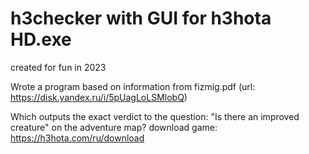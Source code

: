 # h3checker with GUI for h3hota HD.exe
created for fun in 2023

Wrote a program based on information from fizmig.pdf
(url: https://disk.yandex.ru/i/5pUagLoLSMlobQ)

Which outputs the exact verdict to the question:
"Is there an improved creature" on the adventure map?
download game: https://h3hota.com/ru/download
